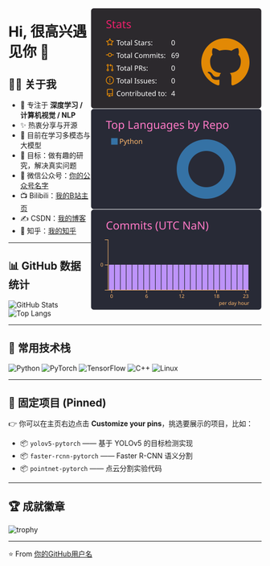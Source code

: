 <img align="right" width="340"
     src="https://raw.githubusercontent.com/wuuuu96/wuuuu96/main/profile-summary-card-output/monokai/3-stats.svg" />
<img align="right" width="340"
     src="https://raw.githubusercontent.com/wuuuu96/wuuuu96/main/profile-summary-card-output/dracula/1-repos-per-language.svg" />
<img align="right" width="340"
     src="https://raw.githubusercontent.com/wuuuu96/wuuuu96/main/profile-summary-card-output/dracula/4-productive-time.svg" />


# Hi, 很高兴遇见你 👋

## 🙋‍♂️ 关于我
- 🔭 专注于 **深度学习 / 计算机视觉 / NLP**
- ✨ 热衷分享与开源
- 🌱 目前在学习多模态与大模型
- 🎯 目标：做有趣的研究，解决真实问题
- 💬 微信公众号：[你的公众号名字](https://你的公众号链接)
- 📺 Bilibili：[我的B站主页](https://space.bilibili.com/357936991?spm_id_from=333.1007.0.0)
- ✍️ CSDN：[我的博客](https://blog.csdn.net/你的ID)
- 🤝 知乎：[我的知乎](https://www.zhihu.com/people/你的ID)
---

## 📊 GitHub 数据统计
![GitHub Stats](https://github-readme-stats.vercel.app/api?username=wuuuu96&show_icons=true&theme=tokyonight)  
![Top Langs](https://github-readme-stats.vercel.app/api/top-langs/?username=wuuuu96&layout=compact&theme=tokyonight)

---

## 🚀 常用技术栈
![Python](https://img.shields.io/badge/Python-3776AB?style=for-the-badge&logo=python&logoColor=white)
![PyTorch](https://img.shields.io/badge/PyTorch-EE4C2C?style=for-the-badge&logo=pytorch&logoColor=white)
![TensorFlow](https://img.shields.io/badge/TensorFlow-FF6F00?style=for-the-badge&logo=tensorflow&logoColor=white)
![C++](https://img.shields.io/badge/C++-00599C?style=for-the-badge&logo=cplusplus&logoColor=white)
![Linux](https://img.shields.io/badge/Linux-FCC624?style=for-the-badge&logo=linux&logoColor=black)

---

## 📌 固定项目 (Pinned)
👉 你可以在主页右边点击 **Customize your pins**，挑选要展示的项目，比如：
- 📦 `yolov5-pytorch` —— 基于 YOLOv5 的目标检测实现
- 📦 `faster-rcnn-pytorch` —— Faster R-CNN 语义分割
- 📦 `pointnet-pytorch` —— 点云分割实验代码

---

## 🏆 成就徽章
![trophy](https://github-profile-trophy.vercel.app/?username=wuuuu96&theme=onedark&row=1&column=6)

---

⭐️ From [你的GitHub用户名](https://github.com/wuuuu96)

